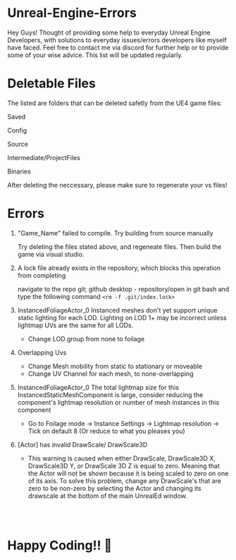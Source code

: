 # Unreal-Engine-Errors
Hey Guys! Thought of providing some help to everyday Unreal Engine Developers, with solutions to everyday issues/errors developers like myself have faced. Feel free to contact me via discord for further help or to provide some of your wise advice. This list will be updated regularly. 


# Deletable Files

The listed are folders that can be deleted safetly from the UE4 game files:

Saved

Config

Source

Intermediate/ProjectFiles

Binaries

After deleting the neccessary, please make sure to regenerate your vs files! 

# Errors

1) "Game_Name" failed to compile. Try building from source manually

    Try deleting the files stated above, and regeneate files. Then build the game via visual studio.

2) A lock file already exists in the repository, which blocks this operation from completing

   navigate to the repo git;
   github desktop - repository/open in git bash
   and type the following command
   `<rm -f .git/index.lock>`

3) InstancedFoliageActor_0 Instanced meshes don't yet support unique static lighting for each LOD. Lighting on LOD 1+ may be incorrect unless lightmap UVs are the same for all LODs.

   - Change LOD group from none to foilage

4) Overlapping Uvs
  
   - Change Mesh mobility from static to stationary or moveable
   - Change UV Channel for each mesh, to none-overlapping 

5) InstancedFoliageActor_0 The total lightmap size for this InstancedStaticMeshComponent is large, consider reducing the component's lightmap resolution or number of mesh instances in this component

   - Go to Foilage mode ->  Instance Settings  -> Lightmap resolution -> Tick on default 8 (Or reduce to what you pleases you)

6) [Actor] has invalid DrawScale/ DrawScale3D
 
   - This warning is caused when either DrawScale, DrawScale3D X, DrawScale3D Y, or DrawScale 3D Z is equal to zero. 
     Meaning that the Actor will not be shown because it is being scaled to zero on one of its axis. 
     To solve this problem, change any DrawScale's that are zero to be non-zero by selecting the Actor and changing its drawscale at the bottom of the main UnrealEd window.

<br />
<br />

# Happy Coding!! :love_you_gesture:


